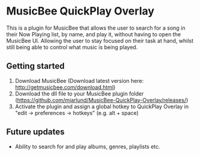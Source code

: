 # MusicBee QuickPlay Overlay
This is a plugin for MusicBee that allows the user to search for a song in their Now Playing list, by name, and play it, without having to open the MusicBee UI. Allowing the user to stay focused on their task at hand, whilst still being able to control what music is being played.
## Getting started
1. Download MusicBee (Download latest version here: http://getmusicbee.com/download.html)
2. Download the dll file to your MusicBee plugin folder (https://github.com/mjarlund/MusicBee-QuickPlay-Overlay/releases/)
3. Activate the plugin and assign a global hotkey to QuickPlay Overlay in "edit -> preferences -> hotkeys" (e.g. alt + space)

## Future updates
- Ability to search for and play albums, genres, playlists etc.
